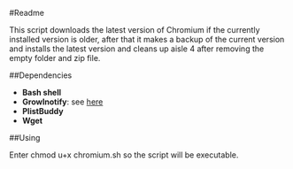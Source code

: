 #Readme

This script downloads the latest version of Chromium if the currently installed version
is older, after that it makes a backup of the current version and installs the latest
version and cleans up aisle 4 after removing the empty folder and zip file.

##Dependencies

*	__Bash shell__
*	__Growlnotify__: see [here](http://growl.info/extras.php#growlnotify)
*	__PlistBuddy__
*	__Wget__

##Using

Enter 
	chmod u+x chromium.sh
so the script will be executable.
